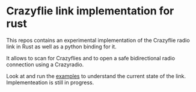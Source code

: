 # Crazyflie link implementation for rust

This repos contains an experimental implementation of the Crazyflie radio link in Rust as well as a python binding for it.

It allows to scan for Crazyflies and to open a safe bidirectional radio connection using a Crazyradio.

Look at and run the [examples](crazyflie-link/examples) to understand the current state of the link. Implementeation is still in progress.
